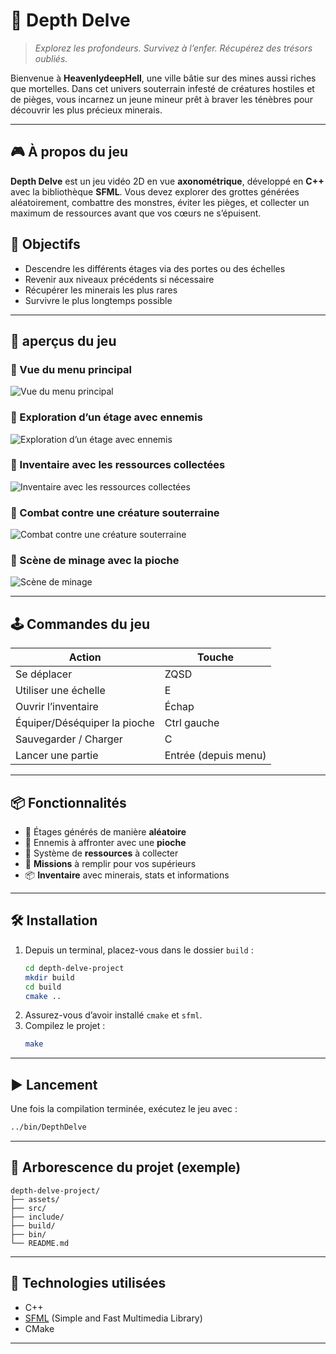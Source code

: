 

# 🌌 Depth Delve

> *Explorez les profondeurs. Survivez à l’enfer. Récupérez des trésors oubliés.*

Bienvenue à **HeavenlydeepHell**, une ville bâtie sur des mines aussi riches que mortelles. Dans cet univers souterrain infesté de créatures hostiles et de pièges, vous incarnez un jeune mineur prêt à braver les ténèbres pour découvrir les plus précieux minerais.

---

## 🎮 À propos du jeu

**Depth Delve** est un jeu vidéo 2D en vue **axonométrique**, développé en **C++** avec la bibliothèque **SFML**. Vous devez explorer des grottes générées aléatoirement, combattre des monstres, éviter les pièges, et collecter un maximum de ressources avant que vos cœurs ne s’épuisent.


## 🧭 Objectifs

- Descendre les différents étages via des portes ou des échelles
- Revenir aux niveaux précédents si nécessaire
- Récupérer les minerais les plus rares
- Survivre le plus longtemps possible

---

## 📸 aperçus du jeu

### 📌 Vue du menu principal  
![Vue du menu principal](assets/captures/menu.png)

### 📌 Exploration d’un étage avec ennemis  
![Exploration d’un étage avec ennemis](assets/captures/exploration.png)

### 📌 Inventaire avec les ressources collectées  
![Inventaire avec les ressources collectées](assets/captures/inventaire.png)

### 📌 Combat contre une créature souterraine  
![Combat contre une créature souterraine](assets/captures/combat.png)

### 📌 Scène de minage avec la pioche  
![Scène de minage](assets/captures/minage.png)


---

## 🕹️ Commandes du jeu

| Action                  | Touche                |
|------------------------|-----------------------|
| Se déplacer            | ZQSD                  |
| Utiliser une échelle   | E                     |
| Ouvrir l’inventaire    | Échap                 |
| Équiper/Déséquiper la pioche | Ctrl gauche     |
| Sauvegarder / Charger  | C                     |
| Lancer une partie      | Entrée (depuis menu)  |

---

## 📦 Fonctionnalités

- 🧱 Étages générés de manière **aléatoire**
- 👾 Ennemis à affronter avec une **pioche**
- 💎 Système de **ressources** à collecter
- 🧭 **Missions** à remplir pour vos supérieurs
- 📦 **Inventaire** avec minerais, stats et informations

---

## 🛠️ Installation

1. Depuis un terminal, placez-vous dans le dossier `build` :
   ```bash
   cd depth-delve-project
   mkdir build
   cd build
   cmake ..
   ```
2. Assurez-vous d’avoir installé `cmake` et `sfml`.
3. Compilez le projet :
   ```bash
   make
   ```

---

## ▶️ Lancement

Une fois la compilation terminée, exécutez le jeu avec :
```bash
../bin/DepthDelve
```

---

## 📁 Arborescence du projet (exemple)

```
depth-delve-project/
├── assets/
├── src/
├── include/
├── build/
├── bin/
└── README.md
```

---

## 🔧 Technologies utilisées

- C++
- [SFML](https://www.sfml-dev.org/) (Simple and Fast Multimedia Library)
- CMake

---


